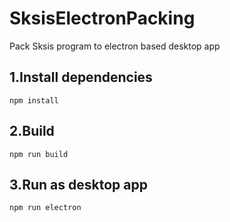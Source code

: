# SksisElectronPacking
Pack Sksis program to electron based desktop app  
## 1.Install dependencies  
`npm install`  
## 2.Build  
`npm run build`  
## 3.Run as desktop app
`npm run electron`
